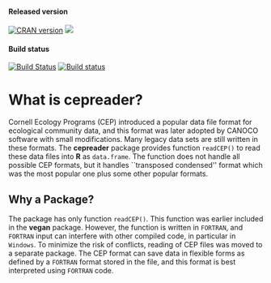 #### Released version
[![CRAN version](http://www.r-pkg.org/badges/version/cepreader)](http://cran.rstudio.com/web/packages/cepreader/index.html) [![](http://cranlogs.r-pkg.org/badges/grand-total/cepreader)](http://cran.rstudio.com/web/packages/cepreader/index.html)

#### Build status
[![Build Status](https://travis-ci.org/vegandevs/cepreader.svg?branch=master)](https://travis-ci.org/vegandevs/cepreader) 
[![Build status](https://ci.appveyor.com/api/projects/status/ydo7gbvuckc916kq/branch/master?svg=true)](https://ci.appveyor.com/project/jarioksa/cepreader/branch/master)

# What is cepreader?

Cornell Ecology Programs (CEP) introduced a popular data file format
for ecological community data, and this format was later adopted by
CANOCO software with small modifications. Many legacy data sets are
still written in these formats. The **cepreader** package provides
function `readCEP()` to read these data files into **R** as
`data.frame`. The function does not handle all possible CEP formats,
but it handles ``transposed condensed'' format which was the most
popular one plus some other popular formats.

## Why a Package?

The package has only function `readCEP()`. This function was earlier
included in the **vegan** package. However, the function is written in
`FORTRAN`, and `FORTRAN` input can interfere with other compiled code,
in particular in `Windows`. To minimize the risk of conflicts, reading
of CEP files was moved to a separate package. The CEP format can save
data in flexible forms as defined by a `FORTRAN` format stored in the
file, and this format is best interpreted using `FORTRAN` code.
